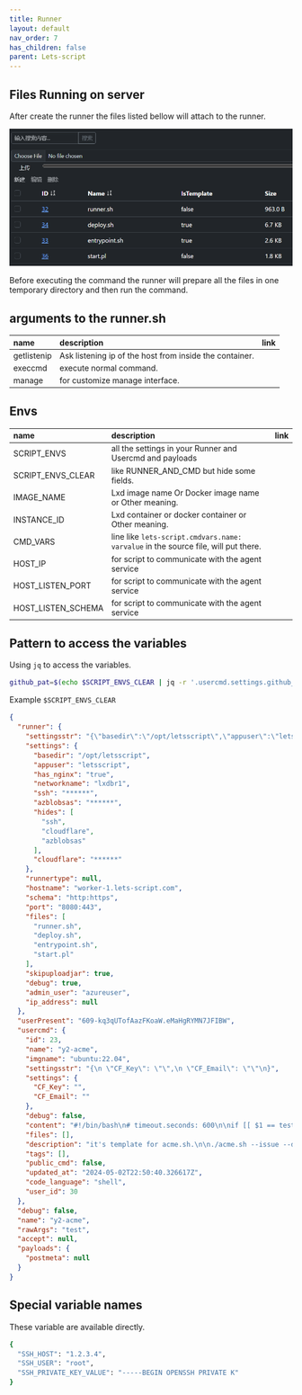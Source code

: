 ```yaml
---
title: Runner
layout: default
nav_order: 7
has_children: false
parent: Lets-script
---
```


## Files Running on server

After create the runner the files listed bellow will attach to the runner.

![Runner Image](/assets/imgs/runner.png)

Before executing the command the runner will prepare all the files in one temporary directory and then run the command.

## arguments to the runner.sh

| name        | description                                             | link |
| :---------- | :------------------------------------------------------ | ---- |
| getlistenip | Ask listening ip of the host from inside the container. |      |
| execcmd     | execute normal command.                                 |      |
| manage      | for customize manage interface.                         |      |

## Envs

| name               | description                                                                        | link |
| :----------------- | :--------------------------------------------------------------------------------- | ---- |
| SCRIPT_ENVS        | all the settings in your Runner and Usercmd and payloads                           |
| SCRIPT_ENVS_CLEAR  | like RUNNER_AND_CMD but hide some fields.                                          |
| IMAGE_NAME         | Lxd image name Or Docker image name or Other meaning.                              |
| INSTANCE_ID        | Lxd container or docker container or Other meaning.                                |
| CMD_VARS           | line like `lets-script.cmdvars.name: varvalue` in the source file, will put there. |
| HOST_IP            | for script to communicate with the agent service                                   |
| HOST_LISTEN_PORT   | for script to communicate with the agent service                                   |
| HOST_LISTEN_SCHEMA | for script to communicate with the agent service                                   |

## Pattern to access the variables

Using `jq` to access the variables.

```bash
github_pat=$(echo $SCRIPT_ENVS_CLEAR | jq -r '.usercmd.settings.github_pat')
```

Example `$SCRIPT_ENVS_CLEAR`

```json
{
  "runner": {
    "settingsstr": "{\"basedir\":\"/opt/letsscript\",\"appuser\":\"letsscript\",\"has_nginx\":\"true\",\"networkname\":\"lxdbr1\",\"ssh\":\"******\",\"azblobsas\":\"******\",\"hides\":[\"ssh\",\"cloudflare\",\"azblobsas\"],\"cloudflare\":\"******\"}",
    "settings": {
      "basedir": "/opt/letsscript",
      "appuser": "letsscript",
      "has_nginx": "true",
      "networkname": "lxdbr1",
      "ssh": "******",
      "azblobsas": "******",
      "hides": [
        "ssh",
        "cloudflare",
        "azblobsas"
      ],
      "cloudflare": "******"
    },
    "runnertype": null,
    "hostname": "worker-1.lets-script.com",
    "schema": "http:https",
    "port": "8080:443",
    "files": [
      "runner.sh",
      "deploy.sh",
      "entrypoint.sh",
      "start.pl"
    ],
    "skipuploadjar": true,
    "debug": true,
    "admin_user": "azureuser",
    "ip_address": null
  },
  "userPresent": "609-kq3qUTofAazFKoaW.eMaHgRYMN7JFIBW",
  "usercmd": {
    "id": 23,
    "name": "y2-acme",
    "imgname": "ubuntu:22.04",
    "settingsstr": "{\n \"CF_Key\": \"\",\n \"CF_Email\": \"\"\n}",
    "settings": {
      "CF_Key": "",
      "CF_Email": ""
    },
    "debug": false,
    "content": "#!/bin/bash\n# timeout.seconds: 600\n\nif [[ $1 == test ]];then\n echo \"cccccccccccc\"\n echo $CF_Key\n echo $SCRIPT_ENVS_CLEAR\nfi\n\nif [[ $1 == deploy ]];then\ndname=y2.free-ssl.me\npfxpassword='_t3TbGxYgxDm'\nacmeHome=$HOME/.acme.sh\nexport LE_WORKING_DIR=\"$acmeHome\"\nacmeExe=\"${acmeHome}/acme.sh\"\n\nif [[ -e $acmeExe ]]; then\n\techo \"acme.sh already installed.\"\nelse\n wget -O - https://get.acme.sh | sh -s email=jianglibo@gmail.com\nfi\n\n# $acmeExe --set-default-ca --server zerossl\n$acmeExe --set-default-ca --server letsencrypt\n\n#https://github.com/acmesh-official/acme.sh/wiki/dnsapi#how-to-use-dns-api\n\n# $acmeExe --issue --dns dns_azure -d $dname --debug\n$acmeExe --issue --dns dns_cf -d $dname\n$acmeExe --toPkcs -d $dname --password $pfxpassword\n\nscp_wrap -r \"${acmeHome}/${dname}_ecc\" \"$SSH_USER@$SSH_HOST\":~\n\n# backup and copy certs on remote server.\nbackupScript=$(\n\tcat <<'EOF'\ndname=\"y2.free-ssl.me\"\nsource_dir=\"/etc/trojanweb/certs/${dname}\"\nparent_dir=\"$(dirname \"$source_dir\")\"\nsource_name=\"$(basename \"$source_dir\")\"\ntimestamp=$(date +\"%Y-%m-%d-%H%M%S\")\nbackup_name=\"${source_name}_${timestamp}\"\nbackup_dir=\"${parent_dir}/${backup_name}\"\nsudo mkdir -p \"$backup_dir\"\nsudo cp -r \"$source_dir\"/* \"$backup_dir\"\nsudo cp \"$HOME/${dname}_ecc/\"* $source_dir\nEOF\n)\nexport SSH_SCRIPT=\"${backupScript}\"\nssh_script $SSH_USER@$SSH_HOST\n# /etc/trojanweb/certs/y2.free-ssl.me/fullchain.cer\n# /etc/trojanweb/certs/y2.free-ssl.me/y2.free-ssl.me.key\nfi\n# move to the line in the outputs which looks like url and hit Ctrl-enter to follow.\n# \n",
    "files": [],
    "description": "it's template for acme.sh.\n\n./acme.sh --issue --dns dns_cf -d yourdomain.com\n#export CF_Key=\"edfgdfgdfgd\"\n#export CF_Email=\"your@mail.com\"",
    "tags": [],
    "public_cmd": false,
    "updated_at": "2024-05-02T22:50:40.326617Z",
    "code_language": "shell",
    "user_id": 30
  },
  "debug": false,
  "name": "y2-acme",
  "rawArgs": "test",
  "accept": null,
  "payloads": {
    "postmeta": null
  }
}
```
## Special variable names

These variable are available directly.

```bash
{
  "SSH_HOST": "1.2.3.4",
  "SSH_USER": "root",
  "SSH_PRIVATE_KEY_VALUE": "-----BEGIN OPENSSH PRIVATE K"
}
```
